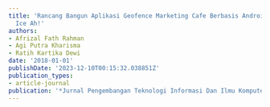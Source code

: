 ```yaml
---
title: 'Rancang Bangun Aplikasi Geofence Marketing Cafe Berbasis Android Studi Kasus:
  Ice Ah!'
authors:
- Afrizal Fath Rahman
- Agi Putra Kharisma
- Ratih Kartika Dewi
date: '2018-01-01'
publishDate: '2023-12-10T00:15:32.038851Z'
publication_types:
- article-journal
publication: '*Jurnal Pengembangan Teknologi Informasi Dan Ilmu Komputer*'
---
```

